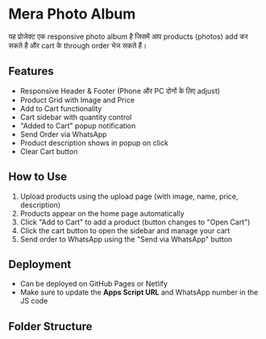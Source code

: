 # Mera Photo Album

यह प्रोजेक्ट एक responsive photo album है जिसमें आप products (photos) add कर सकते हैं और cart के through order भेज सकते हैं।  

## Features

- Responsive Header & Footer (Phone और PC दोनों के लिए adjust)
- Product Grid with Image and Price
- Add to Cart functionality
- Cart sidebar with quantity control
- "Added to Cart" popup notification
- Send Order via WhatsApp
- Product description shows in popup on click
- Clear Cart button

## How to Use

1. Upload products using the upload page (with image, name, price, description)
2. Products appear on the home page automatically
3. Click "Add to Cart" to add a product (button changes to "Open Cart")
4. Click the cart button to open the sidebar and manage your cart
5. Send order to WhatsApp using the "Send via WhatsApp" button

## Deployment

- Can be deployed on GitHub Pages or Netlify
- Make sure to update the **Apps Script URL** and WhatsApp number in the JS code

## Folder Structure

